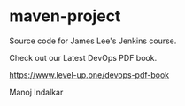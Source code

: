 # maven-project
Source code for James Lee's Jenkins course.

Check out our Latest DevOps PDF book.

https://www.level-up.one/devops-pdf-book

Manoj Indalkar
